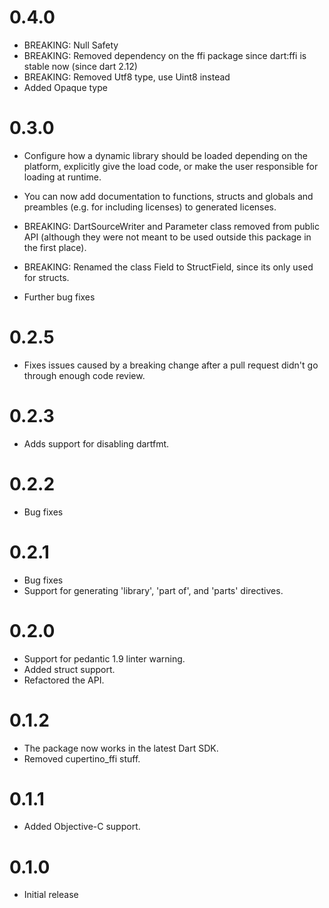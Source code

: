 # 0.4.0
  * BREAKING: Null Safety
  * BREAKING: Removed dependency on the ffi package since dart:ffi is stable now (since dart 2.12)
  * BREAKING: Removed Utf8 type, use Uint8 instead
  * Added Opaque type

# 0.3.0
  * Configure how a dynamic library should be loaded depending on the platform,
    explicitly give the load code, or make the user responsible for loading at runtime.

  * You can now add documentation to functions, structs and globals
    and preambles (e.g. for including licenses) to generated licenses.

  * BREAKING: DartSourceWriter and Parameter class removed from public API
    (although they were not meant to be used outside this package in the first place).

  * BREAKING: Renamed the class Field to StructField, since its only used for structs.

  * Further bug fixes

# 0.2.5
  * Fixes issues caused by a breaking change after a pull request didn't go through enough code
    review.

# 0.2.3
  * Adds support for disabling dartfmt.

# 0.2.2
  * Bug fixes

# 0.2.1
  * Bug fixes
  * Support for generating 'library', 'part of', and 'parts' directives.

# 0.2.0
  * Support for pedantic 1.9 linter warning.
  * Added struct support.
  * Refactored the API.

# 0.1.2
  * The package now works in the latest Dart SDK.
  * Removed cupertino_ffi stuff.

# 0.1.1
  * Added Objective-C support.

# 0.1.0
  * Initial release
